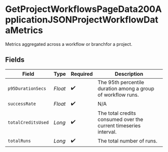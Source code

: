 # GetProjectWorkflowsPageData200ApplicationJSONProjectWorkflowDataMetrics

Metrics aggregated across a workflow or branchfor a project.


## Fields

| Field                                                            | Type                                                             | Required                                                         | Description                                                      |
| ---------------------------------------------------------------- | ---------------------------------------------------------------- | ---------------------------------------------------------------- | ---------------------------------------------------------------- |
| `p95DurationSecs`                                                | *Float*                                                          | :heavy_check_mark:                                               | The 95th percentile duration among a group of workflow runs.     |
| `successRate`                                                    | *Float*                                                          | :heavy_check_mark:                                               | N/A                                                              |
| `totalCreditsUsed`                                               | *Long*                                                           | :heavy_check_mark:                                               | The total credits consumed over the current timeseries interval. |
| `totalRuns`                                                      | *Long*                                                           | :heavy_check_mark:                                               | The total number of runs.                                        |